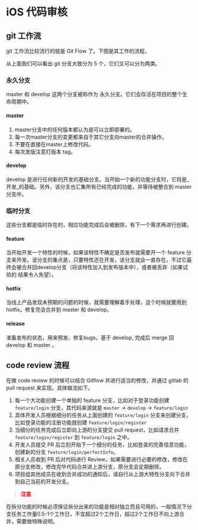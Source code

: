 # iOS 代码审核

## git 工作流
git 工作流比较流行的就是 Git Flow 了。下图是其工作的流程。

从上面我们可以看出 git 分支大致分为 5 个，它们又可以分为两类。

### 永久分支

master 和 develop 这两个分支被称作为 永久分支。它们会存活在项目的整个生命周期中。
#### master

1. master分支中的任何版本都认为是可以立即部署的。
2. 每一次master分支的变更都来自于其它分支向master的合并操作。 
3. 不要在直接在master上修改代码。
4. 每次发版注意打版本 tag。

#### develop
develop 是进行任何新的开发的基础分支。当开始一个新的功能分支时，它将是_开发_的基础。另外，该分支也汇集所有已经完成的功能，并等待被整合到 master 分支中。
### 临时分支
这些分支都是临时存在的，相应功能完成后会被删除，有下一个需求再进行创建。
#### feature
当开始开发一个特性的时候，如果该特性不确定是否发布就需要开一个 feature 分支来开发。该分支的重点是，只要特性还在开发，该分支就会一直存在，不过它最终会被合并回develop分支（将该特性加入到发布版本中），或者被丢弃（如果试验的 结果令人失望）。

#### hotfix
当线上产品发现未预期的问题的时候，就需要理解着手处理，这个时候就要用到 hotfix。修复完会合并到 master 和 develop。

#### release
准备发布的状态，用来预发、修复bugs，基于 develop, 完成后 merge 回 develop 和 master 。

## code review 流程
在做 code review 的时候可以结合 Gitflow 并进行适当的修改，并通过 gitlab 的 pull request 来实现。具体做法如下。

1. 每一个大功能创建一个单独的 feature 分支，比如对于登录功能创建 `feature/login` 分支，其代码来源就是 `master` -> `develop` -> `feature/login`
2. 具体开发人员根据细分的任务从上面创建的 `feature/login` 分支来创建分支，比如登录功能的注册功能就创建 `feature/login/register` 
3. 当细分的任务完成后立即向上游的分支提交 pull request，比如请求合并 `feature/login/register` 到 `feature/login` 之中。
4. 开发人员提交 PR 后立刻开始下一个细分的任务，比如登录的完善信息功能，创建新的分支 `feature/login/perfectInfo`。
5. 相关人员收到 PR 后对代码进行 Review，如果需要进行必要的修改，修改在原分支修改，修改完毕代码合并进上游分支，原分支会定期删除。
6. 项目组其他成员在收到合并成功的通知后，请自行从上游大特性分支向下合并到自己当前的开发分支。

> <font color='red'>**注意**</font>
> 
在拆分功能的时候必须保证拆分出来的功能是相对独立而且可用的，一般情况下分支任务工作量0.5-1个工作日，不宜超过2个工作日，超过2个工作日不向上游合并，需要做特殊说明。

